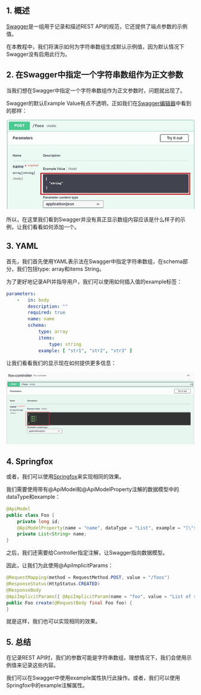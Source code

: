 ## 1. 概述

[Swagger](https://swagger.io/)是一组用于记录和描述REST API的规范，它还提供了端点参数的示例值。

在本教程中，我们将演示如何为字符串数组生成默认示例值，因为默认情况下Swagger没有启用此行为。

## 2. 在Swagger中指定一个字符串数组作为正文参数

当我们想在Swagger中指定一个字符串数组作为正文参数时，问题就出现了。

Swagger的默认Example Value有点不透明，正如我们在[Swagger编辑器](https://editor.swagger.io/)中看到的那样：

<img src="../assets/img_5.png">

所以，在这里我们看到Swagger并没有真正显示数组内容应该是什么样子的示例，让我们看看如何添加一个。

## 3. YAML

首先，我们首先使用YAML表示法在Swagger中指定字符串数组，在schema部分，我们包括type: array和items String。

为了更好地记录API并指导用户，我们可以使用如何插入值的example标签：

```yaml
parameters:
    -   in: body
        description: ""
        required: true
        name: name
        schema:
            type: array
            items:
                type: string
            example: [ "str1", "str2", "str3" ]
```

让我们看看我们的显示现在如何提供更多信息：

<img src="../assets/img_6.png">

## 4. Springfox

或者，我们可以使用[Springfox](https://www.google.com/search?client=safari&rls=en&q=springfox+baeldung&ie=UTF-8&oe=UTF-8)来实现相同的效果。

我们需要使用带有@ApiModel和@ApiModelProperty注解的数据模型中的dataType和example：

```java
@ApiModel
public class Foo {
    private long id;
    @ApiModelProperty(name = "name", dataType = "List", example = "[\"str1\", \"str2\", \"str3\"]")
    private List<String> name;
}
```

之后，我们还需要给Controller指定注解，让Swagger指向数据模型。

因此，让我们为此使用@ApiImplicitParams：

```java
@RequestMapping(method = RequestMethod.POST, value = "/foos")
@ResponseStatus(HttpStatus.CREATED)
@ResponseBody
@ApiImplicitParams({ @ApiImplicitParam(name = "foo", value = "List of strings", paramType = "body", dataType = "Foo") })
public Foo create(@RequestBody final Foo foo) {
}
```

就是这样，我们也可以实现相同的效果。

## 5. 总结

在记录REST API时，我们的参数可能是字符串数组，理想情况下，我们会使用示例值来记录这些内容。

我们可以在Swagger中使用example属性执行此操作。或者，我们可以使用Springfox中的example注解属性。